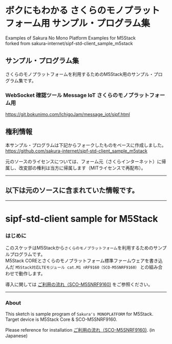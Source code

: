 # ボクにもわかる さくらのモノプラットフォーム用 サンプル・プログラム集
Examples of Sakura No Mono Platform Examples for M5Stack  
forked from sakura-internet/sipf-std-client_sample_m5stack  

## サンプル・プログラム集
さくらのモノプラットフォームを利用するためのM5Stack用のサンプル・プログラム集です。  


### WebSocket 確認ツール Message IoT さくらのモノプラットフォーム用
  https://git.bokunimo.com/IchigoJam/message_iot/sipf.html

## 権利情報
本サンプル・プログラムは下記からフォークしたものをベースに作成しました。  
  https://github.com/sakura-internet/sipf-std-client_sample_m5stack

元のソースのライセンスについては、フォーム元（さくらインターネット）に帰属し、改変部の権利は当方に帰属します（MITライセンスで再配布）。  


-------------------------------------------------------------------------------------------------------
## 以下は元のソースに含まれていた情報です。  
-------------------------------------------------------------------------------------------------------
# sipf-std-client sample for M5Stack

### はじめに

このスケッチはM5Stackから`さくらのモノプラットフォーム`を利用するためのサンプルプログラムです。  
M5Stack COREとさくらのモノプラットフォーム標準ファームウェアを書き込んだ `M5Stack対応LTEモジュール cat.M1 nRF9160（SCO-M5SNRF9160）` との組み合わせで動作します。

導入に関しては [ご利用の流れ（SCO-M5SNRF9160)](https://manual.sakura.ad.jp/cloud/iotpf-beta/getting-started/gs-scom5snrf9160-beta.html) をご参照ください。

---

### About

This sketch is sample program of `Sakura's MONOPLATFORM` for M5Stack.  
Target device is M5Stack Core & SCO-M5SNRF9160.

Please reference for installation [ご利用の流れ（SCO-M5SNRF9160)](https://manual.sakura.ad.jp/cloud/iotpf-beta/getting-started/gs-scom5snrf9160-beta.html). (in Japanese)
